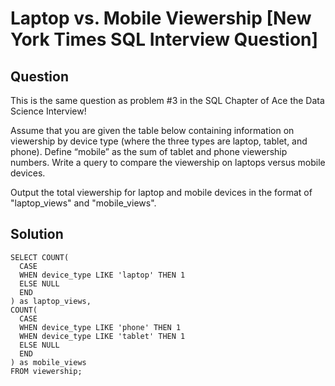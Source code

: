 # Laptop vs. Mobile Viewership [New York Times SQL Interview Question]

## Question
This is the same question as problem #3 in the SQL Chapter of Ace the Data Science Interview!

Assume that you are given the table below containing information on viewership by device type (where the three types are laptop, tablet, and phone). Define “mobile” as the sum of tablet and phone viewership numbers. Write a query to compare the viewership on laptops versus mobile devices.

Output the total viewership for laptop and mobile devices in the format of "laptop_views" and "mobile_views".

## Solution
```
SELECT COUNT(
  CASE 
  WHEN device_type LIKE 'laptop' THEN 1
  ELSE NULL
  END
) as laptop_views,
COUNT(
  CASE 
  WHEN device_type LIKE 'phone' THEN 1
  WHEN device_type LIKE 'tablet' THEN 1
  ELSE NULL
  END
) as mobile_views
FROM viewership;
```
